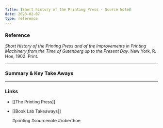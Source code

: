 ```yaml
---
Title: [Short history of the Printing Press - Source Note]
date: 2023-02-07
type: reference
---
```


### Reference 

_Short History of the Printing Press and of the Improvements in Printing Machinery from the Time of Gutenberg up to the Present Day_. New York, R. Hoe, 1902. Print.

---

### Summary & Key Take Aways



--- 

### Links
- [[The Printing Press]]
- [[Book Lab Takeaways]]

	#printing #sourcenote #roberthoe 